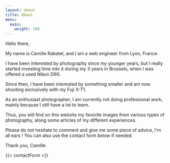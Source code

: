 ```yaml
---
layout: about
title: About
menu:
  main:
    weight: 100
---
```


Hello there,

My name is Camille Rabatel, and I am a web engineer from Lyon, France.

I have been interested by photography since my younger years, but I really started investing time into it during my 3 years in Brussels, when I was offered a used Nikon D90.

Since then, I have been interested by something smaller and am now shooting exclusively with my Fuji X-T1.

As an enthusiast photographer, I am currently not doing professional work, mainly because I still have a lot to learn.

Thus, you will find on this website my favorite images from various types of photography, along some articles of my different experiences.

Please do not hesitate to comment and give me some piece of advice, I'm all ears !
You can also use the contact form below if needed.

Thank you,
Camille.

{{< contactForm >}}
